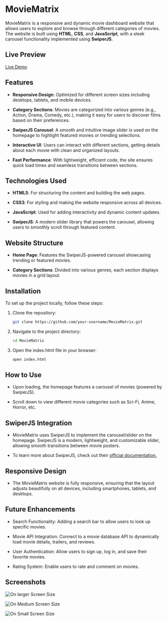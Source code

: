 # MovieMatrix

MovieMatrix is a responsive and dynamic movie dashboard website that allows users to explore and browse through different categories of movies. The website is built using **HTML**, **CSS**, and **JavaScript**, with a sleek carousel functionality implemented using **SwiperJS**.

## Live Preview

[Live Demo](https://tinyurl.com/5y24turs)

## Features

- **Responsive Design**: Optimized for different screen sizes including desktops, tablets, and mobile devices.
  
- **Category Sections**: Movies are categorized into various genres (e.g., Action, Drama, Comedy, etc.), making it easy for users to discover films based on their preferences.
  
- **SwiperJS Carousel**: A smooth and intuitive image slider is used on the homepage to highlight featured movies or trending selections.

- **Interactive UI**: Users can interact with different sections, getting details about each movie with clean and organized layouts.

- **Fast Performance**: With lightweight, efficient code, the site ensures quick load times and seamless transitions between sections.

## Technologies Used

- **HTML5**: For structuring the content and building the web pages.

- **CSS3**: For styling and making the website responsive across all devices.

- **JavaScript**: Used for adding interactivity and dynamic content updates.

- **SwiperJS**: A modern slider library that powers the carousel, allowing users to smoothly scroll through featured content.

## Website Structure

- **Home Page**: Features the SwiperJS-powered carousel showcasing trending or featured movies.

- **Category Sections**: Divided into various genres, each section displays movies in a grid layout.



## Installation

To set up the project locally, follow these steps:

1. Clone the repository:
   ```bash
   git clone https://github.com/your-username/MovieMatrix.git

1. Navigate to the project directory:
   ```bash
   cd MovieMatrix

1. Open the index.html file in your browser:
   ```bash
   open index.html

## How to Use

- Upon loading, the homepage features a carousel of movies (powered by SwiperJS).
  
- Scroll down to view different movie categories such as Sci-Fi, Anime, Horror, etc.

## SwiperJS Integration

- MovieMatrix uses SwiperJS to implement the carousel/slider on the homepage. SwiperJS is a modern, lightweight, and customizable slider, allowing smooth transitions between movie posters.

- To learn more about SwiperJS, check out their [official documentation.](https://swiperjs.com/)

## Responsive Design

- The MovieMatrix website is fully responsive, ensuring that the layout adjusts beautifully on all devices, including smartphones, tablets, and desktops.


## Future Enhancements

- Search Functionality: Adding a search bar to allow users to look up specific movies.

- Movie API Integration: Connect to a movie database API to dynamically load movie details, trailers, and reviews.

- User Authentication: Allow users to sign up, log in, and save their favorite movies.

- Rating System: Enable users to rate and comment on movies.

## Screenshots

![On larger Screen Size](https://github.com/user-attachments/assets/ad4f99ba-a568-4233-a726-9ec1cfebf033)

![On Medium Screen Size](https://github.com/user-attachments/assets/3b2ab799-645e-4e8c-8753-09932b005beb)

![On Small Screen Size](https://github.com/user-attachments/assets/7ff183d7-0100-4d04-9458-4f0fc570ccb5)
